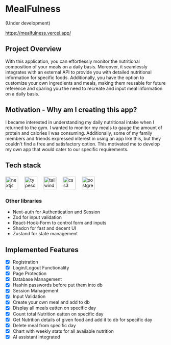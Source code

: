 # MealFulness
(Under development)

https://mealfulness.vercel.app/


## Project Overview
With this application, you can effortlessly monitor the nutritional composition of your meals on a daily basis. Moreover, it seamlessly integrates with an external API to provide you with detailed nutritional information for specific foods. Additionally, you have the option to customize your own ingredients and meals, making them reusable for future reference and sparing you the need to recreate and input meal information on a daily basis.

## Motivation - Why am I creating this app?
I became interested in understanding my daily nutritional intake when I returned to the gym. I wanted to monitor my meals to gauge the amount of protein and calories I was consuming. Additionally, some of my family members and friends expressed interest in using an app like this, but they couldn't find a free and satisfactory option. This motivated me to develop my own app that would cater to our specific requirements.



<h2 align="left">Tech stack</h2>

###

<div align="left">
  <img src="https://skillicons.dev/icons?i=nextjs" height="40" alt="nextjs logo"  />
  <img width="12" />
  <img src="https://cdn.jsdelivr.net/gh/devicons/devicon/icons/typescript/typescript-original.svg" height="40" alt="typescript logo"  />
  <img width="12" />
  <img src="https://cdn.simpleicons.org/tailwindcss/06B6D4" height="40" alt="tailwindcss logo"  />
  <img width="12" />
  <img src="https://skillicons.dev/icons?i=css" height="40" alt="css3 logo"  />
  <img width="12" /> 
  <img src="https://cdn.jsdelivr.net/gh/devicons/devicon/icons/postgresql/postgresql-original.svg" height="40" alt="postgresql logo"  />

</div>

### Other libraries
- Next-auth for Authentication and Session
- Zod for input validation
- React-Hook-Form to control form and inputs
- Shadcn for fast and decent UI
- Zustand for state management

<h2 align="left">Implemented Features</h2>

- [x] Registration
- [x] Login/Logout Functionality
- [x] Page Protection
- [x] Database Management
- [x] Hashin passwords before put them into db 
- [x] Session Management
- [x] Input Validation
- [x] Create your own meal and add to db
- [x] Display all meals eatten on specific day
- [x] Count total Nutrition eatten on specific day
- [x] Get Nutrition details of given food and add it to db for specific day
- [x] Delete meal from specific day
- [x] Chart with weekly stats for all available nutrition
- [x] AI assistant integrated
